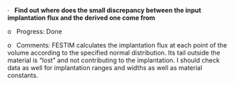 ·   **Find out where does the small discrepancy between the input implantation flux and the derived one come from**

o   Progress: Done

o   Comments: FESTIM calculates the implantation flux at each point of the volume according to the specified normal distribution. Its tail outside the material is “lost” and not contributing to the implantation. I should check data as well for implantation ranges and widths as well as material constants.